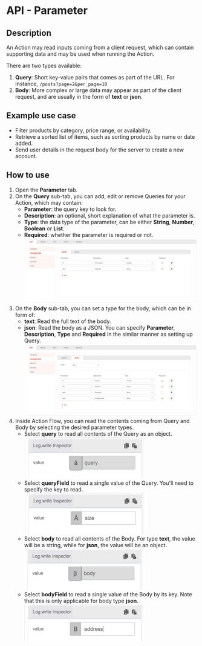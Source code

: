 # API - Parameter

## Description

An Action may read inputs coming from a client request, which can contain supporting data and may be used when running the Action.

There are two types available:

1. **Query**: Short key-value pairs that comes as part of the URL. For instance, `/posts?page=2&per_page=10`
2. **Body**: More complex or large data may appear as part of the client request, and are usually in the form of **text** or **json**.

## Example use case

* Filter products by category, price range, or availability.
* Retrieve a sorted list of items, such as sorting products by name or date added.
* Send user details in the request body for the server to create a new account.

## How to use

1. Open the **Parameter** tab.
2. On the **Query** sub-tab, you can add, edit or remove Queries for your Action, which may contain:
    * **Parameter**: the query key to look for.
    * **Description**: an optional, short explanation of what the parameter is.
    * **Type**: the data type of the parameter, can be either **String**, **Number**, **Boolean** or **List**.
    * **Required**: whether the parameter is required or not.
    ![](./Parameter-query.png)
3. On the **Body** sub-tab, you can set a type for the body, which can be in form of:
    * **text**: Read the full text of the body.
    * **json**: Read the body as a JSON. You can specify **Parameter**, **Description**, **Type** and **Required** in the similar manner as setting up Query.
    ![](./Parameter-body.png)
4. Inside Action Flow, you can read the contents coming from Query and Body by selecting the desired parameter types.
    * Select **query** to read all contents of the Query as an object.\
    ![](./Parameter-flow-query.png)
    * Select **queryField** to read a single value of the Query. You'll need to specify the key to read.\
    ![](./Parameter-flow-queryfield.png)
    * Select **body** to read all contents of the Body. For type **text**, the value will be a string, while for **json**, the value will be an object.\
    ![](./Parameter-flow-body.png)
    * Select **bodyField** to read a single value of the Body by its key. Note that this is only applicable for body type **json**.\
    ![](./Parameter-flow-bodyfield.png)
